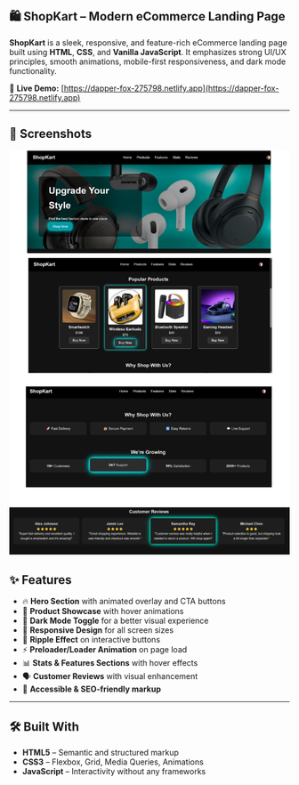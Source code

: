 ## 🛍️ ShopKart – Modern eCommerce Landing Page

**ShopKart** is a sleek, responsive, and feature-rich eCommerce landing page built using **HTML**, **CSS**, and **Vanilla JavaScript**. It emphasizes strong UI/UX principles, smooth animations, mobile-first responsiveness, and dark mode functionality.

🔗 **Live Demo:** [https://dapper-fox-275798.netlify.app](https://dapper-fox-275798.netlify.app)

---

## 📸 Screenshots

![ShopKart Product Grid](https://github.com/Turja1347/ShopKart/blob/c21e0a36a71a24de74ad5e6a846a326e7fb0980a/grid.jpg)
![Review section](https://github.com/Turja1347/ShopKart/blob/0d30c6ac8fbd350d9f3a6e330aea0541408ecd58/Screenshot%202025-06-19%20182036.png)

## ✨ Features

- 🔥 **Hero Section** with animated overlay and CTA buttons
- 🛒 **Product Showcase** with hover animations
- 🌙 **Dark Mode Toggle** for a better visual experience
- 📱 **Responsive Design** for all screen sizes
- 🌊 **Ripple Effect** on interactive buttons
- ⚡ **Preloader/Loader Animation** on page load
- 📊 **Stats & Features Sections** with hover effects
- 🗣️ **Customer Reviews** with visual enhancement
- 🎯 **Accessible & SEO-friendly markup**

---

## 🛠️  Built With

- **HTML5** – Semantic and structured markup
- **CSS3** – Flexbox, Grid, Media Queries, Animations
- **JavaScript** – Interactivity without any frameworks




